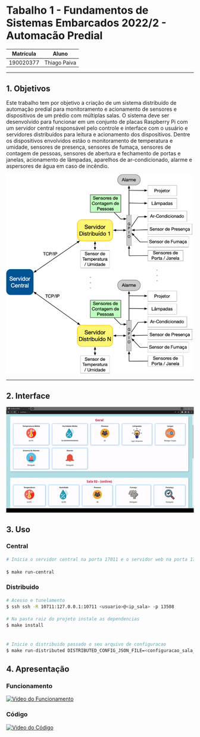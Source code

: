 # Tabalho 1 - Fundamentos de Sistemas Embarcados 2022/2 - Automacão Predial

|Matrícula | Aluno |
| :--: | :--: |
| 190020377 |  Thiago Paiva |

<hr>

## 1. Objetivos

Este trabalho tem por objetivo a criação de um sistema distribuído de automação predial para monitoramento e acionamento de sensores e dispositivos de um prédio com múltiplas salas. O sistema deve ser desenvolvido para funcionar em um conjunto de placas Raspberry Pi com um servidor central responsável pelo controle e interface com o usuário e servidores distribuídos para leitura e acionamento dos dispositivos. Dentre os dispositivos envolvidos estão o monitoramento de temperatura e umidade, sensores de presença, sensores de fumaça, sensores de contagem de pessoas, sensores de abertura e fechamento de portas e janelas, acionamento de lâmpadas, aparelhos de ar-condicionado, alarme e aspersores de água em caso de incêndio.

<img src="arch.png" width="500"/>

<hr>

## 2. Interface

![](project.gif)

## 3. Uso

### Central
```bash
# Inicia o servidor central na porta 17011 e o servidor web na porta 17020

$ make run-central
```

### Distribuido
```bash
# Acesso e tunelamento
$ ssh ssh -R 10711:127.0.0.1:10711 <usuario>@<ip_sala> -p 13508

# Na pasta raiz do projeto instale as dependencias
$ make install


# Inicie o distribuido passado o seu arquivo de configuracao
$ make run-distributed DISTRIBUTED_CONFIG_JSON_FILE=<configuracao_sala_x.json>

```

## 4. Apresentação

### Funcionamento

[![Video do Funcionamento](https://img.youtube.com/vi/-Ar7zaVj9zM/0.jpg)](https://www.youtube.com/watch?v=-Ar7zaVj9zM)

### Código

[![Video do Código](https://img.youtube.com/vi/PCl_i0JPqw0/0.jpg)](https://www.youtube.com/watch?v=PCl_i0JPqw0)
